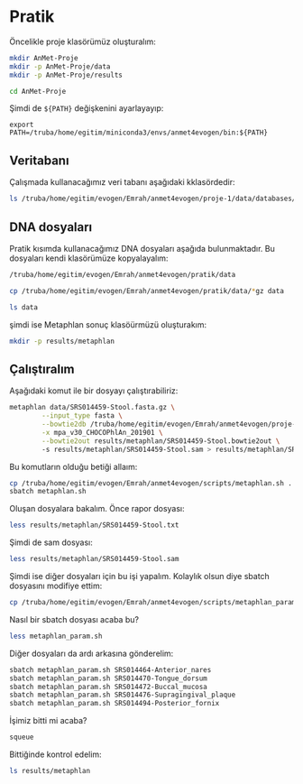# Pratik

Öncelikle proje klasörümüz oluşturalım:

```bash
mkdir AnMet-Proje
mkdir -p AnMet-Proje/data
mkdir -p AnMet-Proje/results

cd AnMet-Proje
```

Şimdi de `${PATH}` değişkenini ayarlayayıp:

```
export PATH=/truba/home/egitim/miniconda3/envs/anmet4evogen/bin:${PATH}
```

## Veritabanı

Çalışmada kullanacağımız veri tabanı aşağıdaki kklasördedir:

```bash
ls /truba/home/egitim/evogen/Emrah/anmet4evogen/proje-1/data/databases/metaphlan_databases
```

## DNA dosyaları

Pratik kısımda kullanacağımız DNA dosyaları aşağıda bulunmaktadır. Bu dosyaları kendi klasörümüze kopyalayalım:

```bash
/truba/home/egitim/evogen/Emrah/anmet4evogen/pratik/data
```

```bash
cp /truba/home/egitim/evogen/Emrah/anmet4evogen/pratik/data/*gz data

ls data
```

şimdi ise Metaphlan sonuç klasöürmüzü oluşturakım:

```bash
mkdir -p results/metaphlan
```

## Çalıştıralım

Aşağıdaki komut ile bir dosyayı çalıştırabiliriz:


```bash
metaphlan data/SRS014459-Stool.fasta.gz \
        --input_type fasta \
        --bowtie2db /truba/home/egitim/evogen/Emrah/anmet4evogen/proje-1/data/databases/metaphlan_databases \
        -x mpa_v30_CHOCOPhlAn_201901 \
        --bowtie2out results/metaphlan/SRS014459-Stool.bowtie2out \ 
        -s results/metaphlan/SRS014459-Stool.sam > results/metaphlan/SRS014459-Stool.txt
```

Bu komutların olduğu betiği allaım:

```bash
cp /truba/home/egitim/evogen/Emrah/anmet4evogen/scripts/metaphlan.sh .
sbatch metaphlan.sh
```

Oluşan dosyalara bakalım. Önce rapor dosyası:

```bash
less results/metaphlan/SRS014459-Stool.txt
```

Şimdi de sam dosyası:

```bash
less results/metaphlan/SRS014459-Stool.sam
```

Şimdi ise diğer dosyaları için bu işi yapalım. Kolaylık olsun diye sbatch dosyasını modifiye ettim:

```bash
cp /truba/home/egitim/evogen/Emrah/anmet4evogen/scripts/metaphlan_param.sh .

```

Nasıl bir sbatch dosyası acaba bu?

```bash
less metaphlan_param.sh
```

Diğer dosyaları da ardı arkasına gönderelim:

```bash
sbatch metaphlan_param.sh SRS014464-Anterior_nares
sbatch metaphlan_param.sh SRS014470-Tongue_dorsum
sbatch metaphlan_param.sh SRS014472-Buccal_mucosa
sbatch metaphlan_param.sh SRS014476-Supragingival_plaque
sbatch metaphlan_param.sh SRS014494-Posterior_fornix
```

İşimiz bitti mi acaba? 

```bash
squeue

```

Bittiğinde kontrol edelim:

```bash
ls results/metaphlan
```
